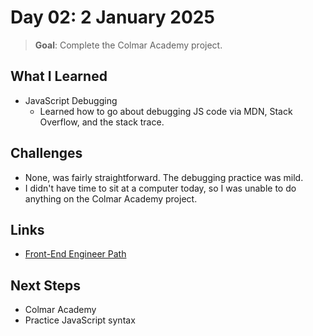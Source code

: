 # Day 02: 2 January 2025

> **Goal**: Complete the Colmar Academy project.

## What I Learned

- JavaScript Debugging
  - Learned how to go about debugging JS code via MDN, Stack Overflow, and the stack trace.

## Challenges

- None, was fairly straightforward. The debugging practice was mild.
- I didn't have time to sit at a computer today, so I was unable to do anything on the Colmar Academy project.

## Links

- [Front-End Engineer Path](https://www.codecademy.com/learn/paths/front-end-engineer-career-path)

## Next Steps

- Colmar Academy
- Practice JavaScript syntax
